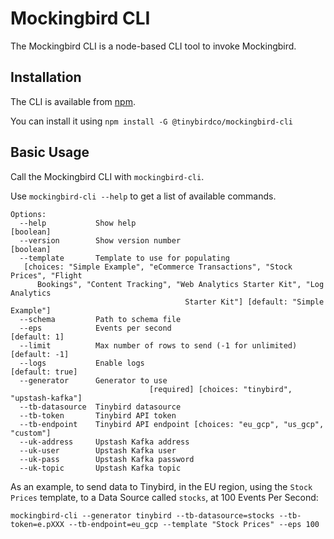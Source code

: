 # Mockingbird CLI

The Mockingbird CLI is a node-based CLI tool to invoke Mockingbird.

## Installation

The CLI is available from [npm](https://www.npmjs.com/package/@tinybirdco/mockingbird-cli).

You can install it using `npm install -G @tinybirdco/mockingbird-cli`

## Basic Usage

Call the Mockingbird CLI with `mockingbird-cli`.

Use `mockingbird-cli --help` to get a list of available commands.

```
Options:
  --help           Show help                                           [boolean]
  --version        Show version number                                 [boolean]
  --template       Template to use for populating
   [choices: "Simple Example", "eCommerce Transactions", "Stock Prices", "Flight
      Bookings", "Content Tracking", "Web Analytics Starter Kit", "Log Analytics
                                       Starter Kit"] [default: "Simple Example"]
  --schema         Path to schema file
  --eps            Events per second                                [default: 1]
  --limit          Max number of rows to send (-1 for unlimited)   [default: -1]
  --logs           Enable logs                                   [default: true]
  --generator      Generator to use
                               [required] [choices: "tinybird", "upstash-kafka"]
  --tb-datasource  Tinybird datasource
  --tb-token       Tinybird API token
  --tb-endpoint    Tinybird API endpoint [choices: "eu_gcp", "us_gcp", "custom"]
  --uk-address     Upstash Kafka address
  --uk-user        Upstash Kafka user
  --uk-pass        Upstash Kafka password
  --uk-topic       Upstash Kafka topic
```

As an example, to send data to Tinybird, in the EU region, using the `Stock Prices` template, to a Data Source called `stocks`, at 100 Events Per Second:

```
mockingbird-cli --generator tinybird --tb-datasource=stocks --tb-token=e.pXXX --tb-endpoint=eu_gcp --template "Stock Prices" --eps 100
```